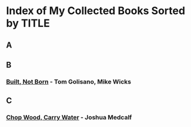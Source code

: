 # Index of My Collected Books Sorted by TITLE

## A 

## B
### [Built, Not Born](bu001.md) -  Tom Golisano, Mike Wicks

## C
### [Chop Wood, Carry Water](bs003.md) - Joshua Medcalf

